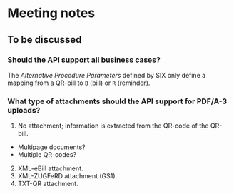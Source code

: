 # Meeting notes

## To be discussed

### Should the API support all business cases?

The _Alternative Procedure Parameters_ defined by SIX only define a mapping from a QR-bill to `B` (bill) or `R` (reminder).

### What type of attachments should the API support for PDF/A-3 uploads?

1. No attachment; information is extracted from the QR-code of the QR-bill.
  * Multipage documents?
  * Multiple QR-codes?
2. XML-eBill attachment.
3. XML-ZUGFeRD attachment (GS1).
4. TXT-QR attachment.

